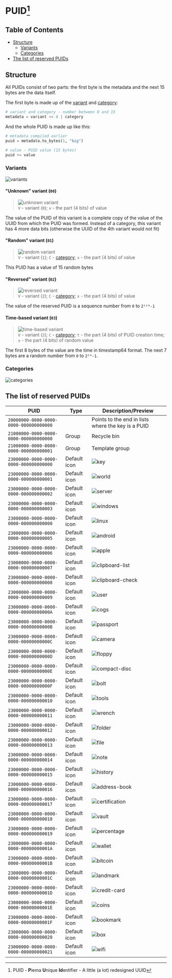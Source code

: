 # PUID[^1]
## Table of Contents
- [Structure](#structure)
  - [Variants](#variants)
  - [Categories](#categories)
- [The list of reserved PUIDs](#the-list-of-reserved-puids)

## Structure
All PUIDs consist of two parts: the first byte is the metadata and the next 15 bytes are the data itself.

The first byte is made up of the [variant](#variants) and [category](#categories):
```py
# variant and category - number between 0 and 15
metadata = variant << 4 | category
```

And the whole PUID is made up like this:
```py
# metadata compiled earlier
puid = metadata.to_bytes(1, "big")

# value - PUID value (15 bytes)
puid += value
```

### Variants
![variants](images/variants.svg)

#### "Unknown" variant (`00`)
> ![unknown variant](images/unknown_variant.svg)<br>
> `V` - variant (`0`); `x` - the part (4 bits) of value

The value of the PUID of this variant is a complete copy of the value of the UUID from which the PUID was formed. Instead of a category, this variant has 4 more data bits (otherwise the UUID of the 4th variant would not fit)

#### "Random" variant (`01`)
> ![random variant](images/rr_variant.svg)<br>
> `V` - variant (`1`); `C` - [category](#categories); `x` - the part (4 bits) of value

This PUID has a value of 15 random bytes

#### "Reversed" variant (`02`)
> ![reversed variant](images/rr_variant.svg)<br>
> `V` - variant (`2`); `C` - [category](#categories); `x` - the part (4 bits) of value

The value of the reserved PUID is a sequence number from `0` to `2¹²⁰-1`

#### Time-based variant (`03`)
> ![time-based variant](images/time_variant.svg)<br>
> `V` - variant (`2`); `C` - [category](#categories); `t` - the part (4 bits) of PUID creation time; `x` - the part (4 bits) of random value

The first 8 bytes of the value are the time in timestamp64 format. The next 7 bytes are a random number from `0` to `2⁵⁶-1`.

### Categories
![categories](images/categories.svg)

## The list of reserved PUIDs
PUID                                   | Type               | Description/Preview
-------------------------------------- | ------------------ | ------------------------------------------------------------
`20000000-0000-0000-0000-000000000000` |                    | Points to the end in lists where the key is a PUID
`21000000-0000-0000-0000-000000000000` | Group              | Recycle bin
`21000000-0000-0000-0000-000000000001` | Group              | Template group
`23000000-0000-0000-0000-000000000000` | Default icon       | ![key](/assets/icons/groups/key.svg)
`23000000-0000-0000-0000-000000000001` | Default icon       | ![world](/assets/icons/groups/world.svg)
`23000000-0000-0000-0000-000000000002` | Default icon       | ![server](/assets/icons/groups/server.svg)
`23000000-0000-0000-0000-000000000003` | Default icon       | ![windows](/assets/icons/groups/windows.svg)
`23000000-0000-0000-0000-000000000000` | Default icon       | ![linux](/assets/icons/groups/linux.svg)
`23000000-0000-0000-0000-000000000005` | Default icon       | ![android](/assets/icons/groups/android.svg)
`23000000-0000-0000-0000-000000000006` | Default icon       | ![apple](/assets/icons/groups/apple.svg)
`23000000-0000-0000-0000-000000000007` | Default icon       | ![clipboard-list](/assets/icons/groups/clipboard-list.svg)
`23000000-0000-0000-0000-000000000008` | Default icon       | ![clipboard-check](/assets/icons/groups/clipboard-check.svg)
`23000000-0000-0000-0000-000000000009` | Default icon       | ![user](/assets/icons/groups/user.svg)
`23000000-0000-0000-0000-00000000000A` | Default icon       | ![cogs](/assets/icons/groups/cogs.svg)
`23000000-0000-0000-0000-00000000000B` | Default icon       | ![passport](/assets/icons/groups/passport.svg)
`23000000-0000-0000-0000-00000000000C` | Default icon       | ![camera](/assets/icons/groups/camera.svg)
`23000000-0000-0000-0000-00000000000D` | Default icon       | ![floppy](/assets/icons/groups/floppy.svg)
`23000000-0000-0000-0000-00000000000E` | Default icon       | ![compact-disc](/assets/icons/groups/compact-disc.svg)
`23000000-0000-0000-0000-00000000000F` | Default icon       | ![bolt](/assets/icons/groups/bolt.svg)
`23000000-0000-0000-0000-000000000010` | Default icon       | ![tools](/assets/icons/groups/tools.svg)
`23000000-0000-0000-0000-000000000011` | Default icon       | ![wrench](/assets/icons/groups/wrench.svg)
`23000000-0000-0000-0000-000000000012` | Default icon       | ![folder](/assets/icons/groups/folder.svg)
`23000000-0000-0000-0000-000000000013` | Default icon       | ![file](/assets/icons/groups/file.svg)
`23000000-0000-0000-0000-000000000014` | Default icon       | ![note](/assets/icons/groups/note.svg)
`23000000-0000-0000-0000-000000000015` | Default icon       | ![history](/assets/icons/groups/history.svg)
`23000000-0000-0000-0000-000000000016` | Default icon       | ![address-book](/assets/icons/groups/address-book.svg)
`23000000-0000-0000-0000-000000000017` | Default icon       | ![certification](/assets/icons/groups/certification.svg)
`23000000-0000-0000-0000-000000000018` | Default icon       | ![vault](/assets/icons/groups/vault.svg)
`23000000-0000-0000-0000-000000000019` | Default icon       | ![percentage](/assets/icons/groups/percentage.svg)
`23000000-0000-0000-0000-00000000001A` | Default icon       | ![wallet](/assets/icons/groups/wallet.svg)
`23000000-0000-0000-0000-00000000001B` | Default icon       | ![bitcoin](/assets/icons/groups/bitcoin.svg)
`23000000-0000-0000-0000-00000000001C` | Default icon       | ![landmark](/assets/icons/groups/landmark.svg)
`23000000-0000-0000-0000-00000000001D` | Default icon       | ![credit-card](/assets/icons/groups/credit-card.svg)
`23000000-0000-0000-0000-00000000001E` | Default icon       | ![coins](/assets/icons/groups/coins.svg)
`23000000-0000-0000-0000-00000000001F` | Default icon       | ![bookmark](/assets/icons/groups/bookmark.svg)
`23000000-0000-0000-0000-000000000020` | Default icon       | ![box](/assets/icons/groups/box.svg)
`23000000-0000-0000-0000-000000000021` | Default icon       | ![wifi](/assets/icons/groups/wifi.svg)

[^1]: PUID - **P**iema **U**nique **Id**entifier - A little (a lot) redesigned UUID
